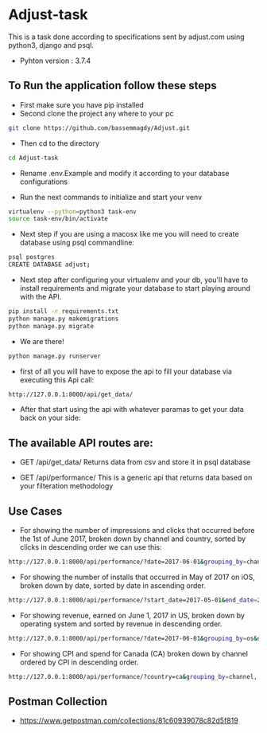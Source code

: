 # Adjust-task
This is a task done according to specifications sent by adjust.com using python3, django and psql.

- Pyhton version : 3.7.4

## To Run the application follow these steps

- First make sure you have pip installed
- Second clone the project any where to your pc

```bash
git clone https://github.com/bassemmagdy/Adjust.git
```

- Then cd to the directory

```bash
cd Adjust-task
```

- Rename .env.Example and modify it according to your database configurations

- Run the next commands to initialize and start your venv

```bash
virtualenv --python=python3 task-env
source task-env/bin/activate
```

- Next step if you are using a macosx like me you will need to create database using psql commandline:

```bash
psql postgres
CREATE DATABASE adjust;
```

- Next step after configuring your virtualenv and your db, you'll have to install requirements and migrate your database to start playing around with the API.

```bash
pip install -r requirements.txt
python manage.py makemigrations
python manage.py migrate
```

- We are there!

```bash
python manage.py runserver
```

- first of all you will have to expose the api to fill your database via executing this Api call:

```bash
http://127.0.0.1:8000/api/get_data/
```

- After that start using the api with whatever paramas to get your data back on your side:


## The available API routes are:

- GET /api/get_data/ Returns data from csv and store it in psql database

- GET /api/performance/ This is a generic api that returns data based on your filteration methodology


## Use Cases

- For showing the number of impressions and clicks that occurred before the 1st of June 2017, broken down by channel and country, sorted by clicks in descending order we can use this:

```bash
http://127.0.0.1:8000/api/performance/?date=2017-06-01&grouping_by=channel, country&order_by_clicks=desc
```

- For showing the number of installs that occurred in May of 2017 on iOS, broken down by date, sorted by date in ascending order.

```bash
http://127.0.0.1:8000/api/performance/?start_date=2017-05-01&end_date=2017-05-31&grouping_by=date&order_by_date=asc
```

- For showing revenue, earned on June 1, 2017 in US, broken down by operating system and sorted by revenue in descending order.

```bash
http://127.0.0.1:8000/api/performance/?date=2017-06-01&grouping_by=os&order_by_revenue=desc
```

- For showing CPI and spend for Canada (CA) broken down by channel ordered by CPI in descending order.

```bash
http://127.0.0.1:8000/api/performance/?country=ca&grouping_by=channel, cpi&order_by_cpi=desc
```

## Postman Collection

- https://www.getpostman.com/collections/81c60939078c82d5f819